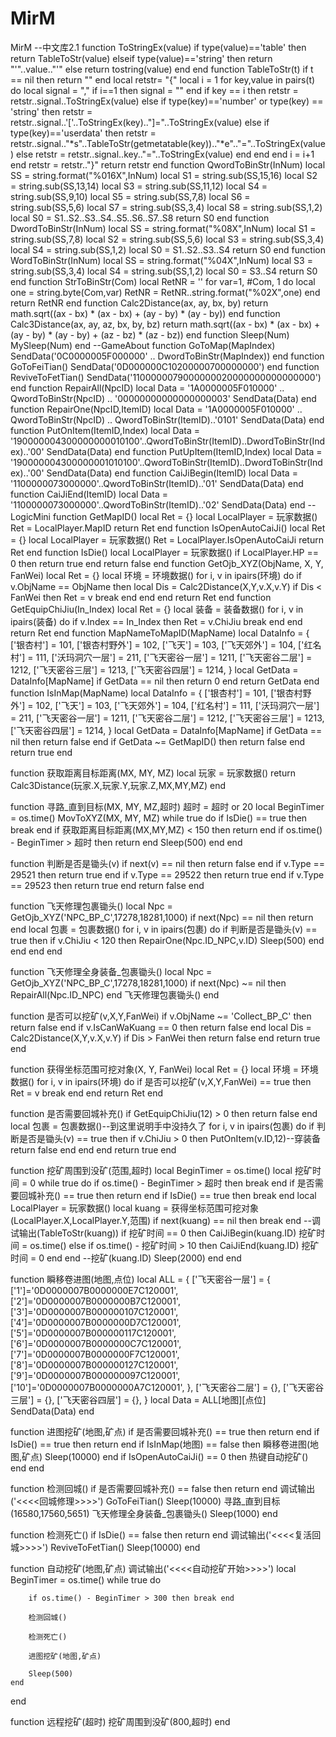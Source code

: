 # MirM
MirM
--中文库2.1
function ToStringEx(value)
    if type(value)=='table' then
       return TableToStr(value)
    elseif type(value)=='string' then
        return "\'"..value.."\'"
    else
       return tostring(value)
    end
end
function TableToStr(t)
    if t == nil then return "" end
    local retstr= "{"
    local i = 1
    for key,value in pairs(t) do
        local signal = ","
        if i==1 then
          signal = ""
        end
        if key == i then
            retstr = retstr..signal..ToStringEx(value)
        else
            if type(key)=='number' or type(key) == 'string' then
                retstr = retstr..signal..'['..ToStringEx(key).."]="..ToStringEx(value)
            else
                if type(key)=='userdata' then
                    retstr = retstr..signal.."*s"..TableToStr(getmetatable(key)).."*e".."="..ToStringEx(value)
                else
                    retstr = retstr..signal..key.."="..ToStringEx(value)
                end
            end
        end
        i = i+1
    end
     retstr = retstr.."}"
     return retstr
end
function QwordToBinStr(InNum)
    local SS = string.format("%016X",InNum)
    local S1 = string.sub(SS,15,16)
    local S2 = string.sub(SS,13,14)
    local S3 = string.sub(SS,11,12)
    local S4 = string.sub(SS,9,10)
    local S5 = string.sub(SS,7,8)
    local S6 = string.sub(SS,5,6)
    local S7 = string.sub(SS,3,4)
    local S8 = string.sub(SS,1,2)
    local S0 = S1..S2..S3..S4..S5..S6..S7..S8
    return S0
end
function DwordToBinStr(InNum)
    local SS = string.format("%08X",InNum)
    local S1 = string.sub(SS,7,8)
    local S2 = string.sub(SS,5,6)
    local S3 = string.sub(SS,3,4)
    local S4 = string.sub(SS,1,2)
    local S0 = S1..S2..S3..S4
    return S0
end
function WordToBinStr(InNum)
    local SS = string.format("%04X",InNum)
    local S3 = string.sub(SS,3,4)
    local S4 = string.sub(SS,1,2)
    local S0 = S3..S4
    return S0
end
function StrToBinStr(Com)
    local RetNR = ''
    for var=1, #Com, 1 do
        local one = string.byte(Com,var)
        RetNR = RetNR..string.format("%02X",one)
    end
    return RetNR
end
function Calc2Distance(ax, ay, bx, by)
	return math.sqrt((ax - bx) * (ax - bx) + (ay - by) * (ay - by))
end
function Calc3Distance(ax, ay, az, bx, by, bz)
	return math.sqrt((ax - bx) * (ax - bx) + (ay - by) * (ay - by) + (az - bz) * (az - bz))
end
function Sleep(Num)
    MySleep(Num)
end
--GameAbout
function GoToMap(MapIndex)
	SendData('0C0000005F000000' .. DwordToBinStr(MapIndex))
end
function GoToFeiTian()
	SendData('0D000000C10200000700000000')
end
function ReviveToFetTian()
    SendData('1100000079000000020000000000000000')
end
function RepairAll(NpcID)
    local Data = '1A0000005F010000' .. QwordToBinStr(NpcID) .. '00000000000000000003'
	SendData(Data)
end
function RepairOne(NpcID,ItemID)
    local Data = '1A0000005F010000' .. QwordToBinStr(NpcID) .. QwordToBinStr(ItemID)..'0101'
	SendData(Data)
end
function PutOnItem(ItemID,Index)
    local Data = '190000004300000000010100'..QwordToBinStr(ItemID)..DwordToBinStr(Index)..'00'
	SendData(Data)
end
function PutUpItem(ItemID,Index)
    local Data = '190000004300000001010100'..QwordToBinStr(ItemID)..DwordToBinStr(Index)..'00'
	SendData(Data)
end
function CaiJiBegin(ItemID)
    local Data = '1100000073000000'..QwordToBinStr(ItemID)..'01'
	SendData(Data)
end
function CaiJiEnd(ItemID)
    local Data = '1100000073000000'..QwordToBinStr(ItemID)..'02'
	SendData(Data)
end
--LogicMini
function GetMapID()
    local Ret = {}
    local LocalPlayer = 玩家数据()
    Ret = LocalPlayer.MapID
    return Ret
end
function IsOpenAutoCaiJi()
    local Ret = {}
    local LocalPlayer = 玩家数据()
    Ret = LocalPlayer.IsOpenAutoCaiJi
    return Ret
end
function IsDie()
    local LocalPlayer = 玩家数据()
    if LocalPlayer.HP == 0 then
        return true
    end
    return false
end
function GetOjb_XYZ(ObjName, X, Y, FanWei)
    local Ret = {}
	local 环境 = 环境数据()
	for i, v in ipairs(环境) do
        if v.ObjName == ObjName then
            local Dis = Calc2Distance(X,Y,v.X,v.Y)
            if Dis < FanWei then
                Ret = v
                break
            end
        end
	end
    return Ret
end
function GetEquipChiJiu(In_Index)
    local Ret = {}
    local 装备 = 装备数据()
    for i, v in ipairs(装备) do
        if v.Index == In_Index then
            Ret = v.ChiJiu
            break
        end
    end
    return Ret
end
function MapNameToMapID(MapName)
    local DataInfo = {
        ['银杏村'] = 101,
        ['银杏村野外'] = 102,
        ['飞天'] = 103,
        ['飞天郊外'] = 104,
        ['红名村'] = 111,
        ['沃玛洞穴一层'] = 211,
        ['飞天密谷一层'] = 1211,
        ['飞天密谷二层'] = 1212,
        ['飞天密谷三层'] = 1213,
        ['飞天密谷四层'] = 1214,
    }
    local GetData = DataInfo[MapName]
    if GetData == nil then return 0 end
    return GetData
end
function IsInMap(MapName)
    local DataInfo = {
        ['银杏村'] = 101,
        ['银杏村野外'] = 102,
        ['飞天'] = 103,
        ['飞天郊外'] = 104,
        ['红名村'] = 111,
        ['沃玛洞穴一层'] = 211,
        ['飞天密谷一层'] = 1211,
        ['飞天密谷二层'] = 1212,
        ['飞天密谷三层'] = 1213,
        ['飞天密谷四层'] = 1214,
    }
    local GetData = DataInfo[MapName]
    if GetData == nil then return false end
    if GetData ~= GetMapID() then return false end
    return true
end

function 获取距离目标距离(MX, MY, MZ)
	local 玩家 = 玩家数据()
	return Calc3Distance(玩家.X,玩家.Y,玩家.Z,MX,MY,MZ)
end

function 寻路_直到目标(MX, MY, MZ,超时)
    超时 = 超时 or 20
    local BeginTimer = os.time()
	MovToXYZ(MX, MY, MZ)
	while true do
        if IsDie() == true then break end
        if 获取距离目标距离(MX,MY,MZ) < 150 then return end
        if os.time() - BeginTimer > 超时 then return end
		Sleep(500)
	end
end

function 判断是否是锄头(v)
    if next(v) == nil then return false end
    if v.Type == 29521 then return true end
    if v.Type == 29522 then return true end
    if v.Type == 29523 then return true end
    return false
end

function 飞天修理包裹锄头()
    local Npc = GetOjb_XYZ('NPC_BP_C',17278,18281,1000)
    if next(Npc) == nil then return end
    local 包裹 = 包裹数据()
    for i, v in ipairs(包裹) do
        if 判断是否是锄头(v) == true then
            if v.ChiJiu < 120 then
                RepairOne(Npc.ID_NPC,v.ID)
                Sleep(500)
            end
        end
    end
end

function 飞天修理全身装备_包裹锄头()
    local Npc = GetOjb_XYZ('NPC_BP_C',17278,18281,1000)
    if next(Npc) ~= nil then
        RepairAll(Npc.ID_NPC)
    end
    飞天修理包裹锄头()
end

function 是否可以挖矿(v,X,Y,FanWei)
    if v.ObjName ~= 'Collect_BP_C' then return false end
    if v.IsCanWaKuang == 0 then return false end
    local Dis = Calc2Distance(X,Y,v.X,v.Y)
    if Dis > FanWei then return false end
    return true
end

function 获得坐标范围可挖对象(X, Y, FanWei)
    local Ret = {}
	local 环境 = 环境数据()
	for i, v in ipairs(环境) do
        if 是否可以挖矿(v,X,Y,FanWei) == true then
            Ret = v
            break
        end
	end
    return Ret
end

function 是否需要回城补充()
    if GetEquipChiJiu(12) > 0 then return false end
    local 包裹 = 包裹数据()--到这里说明手中没持久了
    for i, v in ipairs(包裹) do
        if 判断是否是锄头(v) == true then
            if v.ChiJiu > 0 then
                PutOnItem(v.ID,12)--穿装备
                return false
            end
        end
    end
    return true
end

function 挖矿周围到没矿(范围,超时)
    local BeginTimer = os.time()
    local 挖矿时间 = 0
    while true do
        if os.time() - BeginTimer > 超时 then break end
        if 是否需要回城补充() == true then return end
        if IsDie() == true then break end
        local LocalPlayer =  玩家数据()
        local kuang = 获得坐标范围可挖对象(LocalPlayer.X,LocalPlayer.Y,范围)
        if next(kuang) == nil then break end
        --调试输出(TableToStr(kuang))
        if 挖矿时间 == 0 then
            CaiJiBegin(kuang.ID)
            挖矿时间 = os.time()
        else
            if os.time() - 挖矿时间 > 10 then
                CaiJiEnd(kuang.ID)
                挖矿时间 = 0
            end
        end
        --挖矿(kuang.ID)
        Sleep(2000)
    end
end

function 瞬移卷进图(地图,点位)
    local ALL = {
        ['飞天密谷一层'] = {
            ['1']='0D0000007B0000000E7C120001',
            ['2']='0D0000007B0000000B7C120001',
            ['3']='0D0000007B000000107C120001',
            ['4']='0D0000007B0000000D7C120001',
            ['5']='0D0000007B000000117C120001',
            ['6']='0D0000007B0000000C7C120001',
            ['7']='0D0000007B0000000F7C120001',
            ['8']='0D0000007B000000127C120001',
            ['9']='0D0000007B000000097C120001',
            ['10']='0D0000007B0000000A7C120001',
        },
        ['飞天密谷二层'] = {},
        ['飞天密谷三层'] = {},
        ['飞天密谷四层'] = {},
    }
    local Data = ALL[地图][点位]
	SendData(Data)
end

function 进图挖矿(地图,矿点)
    if 是否需要回城补充() == true then return end
    if IsDie() == true then return end
    if IsInMap(地图) == false then
        瞬移卷进图(地图,矿点)
        Sleep(10000)
    end
    if IsOpenAutoCaiJi() == 0 then
        热键自动挖矿()
    end
end

function 检测回城()
    if 是否需要回城补充() == false then return end
    调试输出('<<<<回城修理>>>>')
    GoToFeiTian()
    Sleep(10000)
    寻路_直到目标(16580,17560,5651)
    飞天修理全身装备_包裹锄头()
    Sleep(1000)
end

function 检测死亡()
    if IsDie() == false then return end
    调试输出('<<<<复活回城>>>>')
    ReviveToFetTian()
    Sleep(10000)
end

function 自动挖矿(地图,矿点)
    调试输出('<<<<自动挖矿开始>>>>')
    local BeginTimer = os.time()
    while true do

        if os.time() - BeginTimer > 300 then break end

        检测回城()

        检测死亡()

        进图挖矿(地图,矿点)

        Sleep(500)
    end

end

function 远程挖矿(超时)
    挖矿周围到没矿(800,超时)
end

